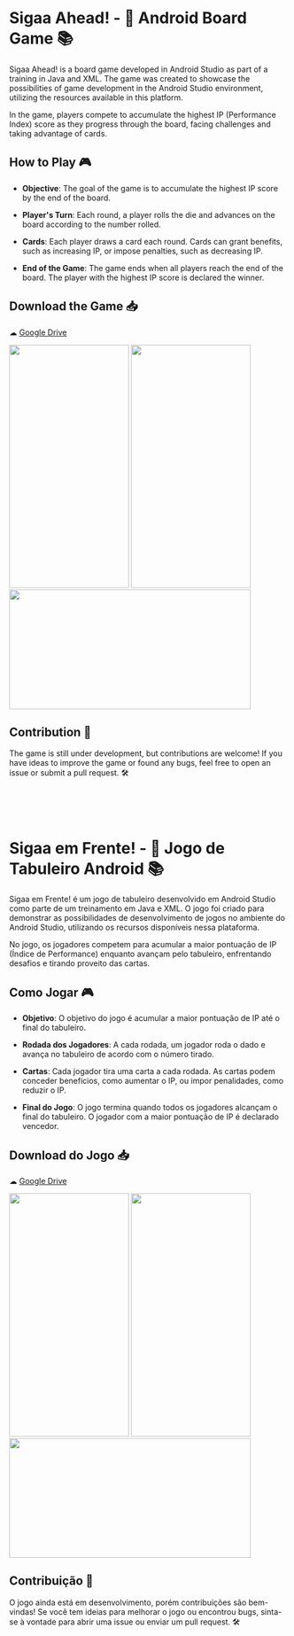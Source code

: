 # Sigaa Ahead! - 🎲 Android Board Game 📚

Sigaa Ahead! is a board game developed in Android Studio as part of a training in Java and XML. The game was created to showcase the possibilities of game development in the Android Studio environment, utilizing the resources available in this platform.

In the game, players compete to accumulate the highest IP (Performance Index) score as they progress through the board, facing challenges and taking advantage of cards.

## How to Play 🎮
- **Objective**: The goal of the game is to accumulate the highest IP score by the end of the board.

- **Player's Turn**: Each round, a player rolls the die and advances on the board according to the number rolled.

- **Cards**: Each player draws a card each round. Cards can grant benefits, such as increasing IP, or impose penalties, such as decreasing IP.

- **End of the Game**: The game ends when all players reach the end of the board. The player with the highest IP score is declared the winner.

## Download the Game 📥
☁ [Google Drive](https://drive.google.com/file/d/1Uui5sSpsUVHBRHrjyI5ULyaidz4cuF6b/view?usp=drive_link)

<img src=https://github.com/SiadeBreak/Sigaa-em-frente/assets/53356154/390796dd-81a6-4d11-9abd-731e59e4eaba width="216" height="439">

<img src=https://github.com/SiadeBreak/Sigaa-em-frente/assets/53356154/14dec350-dbe7-4d54-abda-c379fe47fc36 width="216" height="439">

<br>

<img src=https://github.com/SiadeBreak/Sigaa-em-frente/assets/53356154/9d2dd9bf-bb06-4d58-8d3f-2ad43ede7f60 width="436" height="216">

## Contribution 🚀
The game is still under development, but contributions are welcome! If you have ideas to improve the game or found any bugs, feel free to open an issue or submit a pull request. 🛠️

<br>

<br>

<br>

# Sigaa em Frente! - 🎲 Jogo de Tabuleiro Android 📚

Sigaa em Frente! é um jogo de tabuleiro desenvolvido em Android Studio como parte de um treinamento em Java e XML. O jogo foi criado para demonstrar as possibilidades de desenvolvimento de jogos no ambiente do Android Studio, utilizando os recursos disponíveis nessa plataforma.

No jogo, os jogadores competem para acumular a maior pontuação de IP (Índice de Performance) enquanto avançam pelo tabuleiro, enfrentando desafios e tirando proveito das cartas.

## Como Jogar 🎮
- **Objetivo**: O objetivo do jogo é acumular a maior pontuação de IP até o final do tabuleiro.

- **Rodada dos Jogadores**: A cada rodada, um jogador roda o dado e avança no tabuleiro de acordo com o número tirado.

- **Cartas**: Cada jogador tira uma carta a cada rodada. As cartas podem conceder benefícios, como aumentar o IP, ou impor penalidades, como reduzir o IP.

- **Final do Jogo**: O jogo termina quando todos os jogadores alcançam o final do tabuleiro. O jogador com a maior pontuação de IP é declarado vencedor.


## Download do Jogo 📥

☁ [Google Drive](https://drive.google.com/file/d/1Uui5sSpsUVHBRHrjyI5ULyaidz4cuF6b/view?usp=drive_link)

<img src=https://github.com/SiadeBreak/Sigaa-em-frente/assets/53356154/390796dd-81a6-4d11-9abd-731e59e4eaba width="216" height="439">

<img src=https://github.com/SiadeBreak/Sigaa-em-frente/assets/53356154/14dec350-dbe7-4d54-abda-c379fe47fc36 width="216" height="439">

<br>

<img src=https://github.com/SiadeBreak/Sigaa-em-frente/assets/53356154/9d2dd9bf-bb06-4d58-8d3f-2ad43ede7f60 width="436" height="216">

## Contribuição 🚀
O jogo ainda está em desenvolvimento, porém contribuições são bem-vindas! Se você tem ideias para melhorar o jogo ou encontrou bugs, sinta-se à vontade para abrir uma issue ou enviar um pull request. 🛠️
